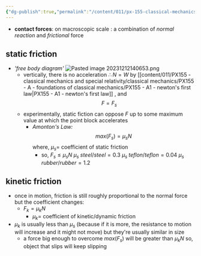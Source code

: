 ```yaml
---
{"dg-publish":true,"permalink":"/content/011/px-155-classical-mechanics-and-special-relativity/classical-mechanics/px-155-a-foundations-of-classical-mechanics/px-155-a5-static-and-dynamic-friction/","noteIcon":"1","created":"2025-08-27T13:14:05.222+01:00","updated":"2024-11-26T19:53:58.000+00:00"}
---
```


- **contact forces**: on macroscopic scale : a combination of *normal reaction* and *frictional* force
## static friction
 - *'free body diagram'* ![Pasted image 20231212140653.png](/img/user/pics/Pasted%20image%2020231212140653.png)
	 - vertically, there is no acceleration $\therefore N = W$ by [[content/011/PX155 - classical mechanics and special relativity/classical mechanics/PX155 - A - foundations of classical mechanics/PX155 - A1 - newton's first law\|PX155 - A1 - newton's first law]] ,  and
$$F=F_s$$
	- experimentally, static fiction can oppose $F$ up to some maximum value at which the point block accelerates
		- *Amonton's Law:*
$$max(F_s)=\mu _s N$$
				where, $\mu _s=$ coefficient of static friction
			- so, $F_s\leq \mu _s N$
				 $\mu _s \;steel/steel= 0.3$
				 $\mu _s \;teflon/teflon= 0.04$
				 $\mu _s \;rubber/rubber= 1.2$
## kinetic friction
- once in motion, friction is still roughly proportional to the normal force but the coefficient changes:
	- $F_k=\mu _k N$
		- $\mu _k=$ coefficient of kinetic/dynamic friction
- $\mu _k$ is usually less than $\mu _s$ (because if it is more, the resistance to motion will increase and it might not move) but they're usually similar in size
	- a force big enough to overcome $max(F_s)$ will be greater than $\mu _{k}N$ so, object that slips will keep slipping
